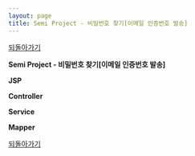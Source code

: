 ```yaml
---
layout: page
title: Semi Project - 비밀번호 찾기[이메일 인증번호 발송]
---
```


[되돌아가기](https://leesohyeon96.github.io/projects/#semiprojectfirstgist)

**Semi Project - 비밀번호 찾기[이메일 인증번호 발송]**  

**JSP**
<script src="https://gist.github.com/leesohyeon96/e146794f17d53f544a2738c1259824de.js"></script>  
    
**Controller**
<script src="https://gist.github.com/leesohyeon96/fbbd8defccd8ff27710502454972ea74.js"></script>  

**Service**
<script src="https://gist.github.com/leesohyeon96/d2043d067fd4e16eb4960edcc86cb3f3.js"></script>  

**Mapper**
<script src="https://gist.github.com/leesohyeon96/7856326263d5235e19a57f5c3b17a26c.js"></script>


[되돌아가기](https://leesohyeon96.github.io/projects/#semiprojectfirstgist)


